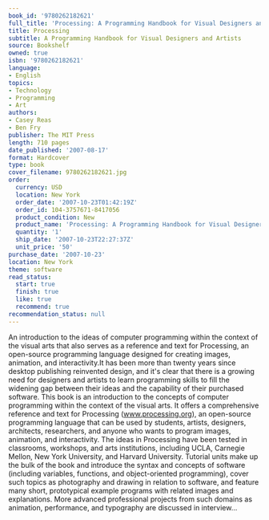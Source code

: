 ```yaml
---
book_id: '9780262182621'
full_title: 'Processing: A Programming Handbook for Visual Designers and Artists'
title: Processing
subtitle: A Programming Handbook for Visual Designers and Artists
source: Bookshelf
owned: true
isbn: '9780262182621'
language:
- English
topics:
- Technology
- Programming
- Art
authors:
- Casey Reas
- Ben Fry
publisher: The MIT Press
length: 710 pages
date_published: '2007-08-17'
format: Hardcover
type: book
cover_filename: 9780262182621.jpg
order:
  currency: USD
  location: New York
  order_date: '2007-10-23T01:42:19Z'
  order_id: 104-3757671-8417056
  product_condition: New
  product_name: 'Processing: A Programming Handbook for Visual Designers and Artists'
  quantity: '1'
  ship_date: '2007-10-23T22:27:37Z'
  unit_price: '50'
purchase_date: '2007-10-23'
location: New York
theme: software
read_status:
  start: true
  finish: true
  like: true
  recommend: true
recommendation_status: null
---
```

An introduction to the ideas of computer programming within the context of the visual arts that also serves as a reference and text for Processing, an open-source programming language designed for creating images, animation, and interactivity.It has been more than twenty years since desktop publishing reinvented design, and it's clear that there is a growing need for designers and artists to learn programming skills to fill the widening gap between their ideas and the capability of their purchased software. This book is an introduction to the concepts of computer programming within the context of the visual arts. It offers a comprehensive reference and text for Processing (www.processing.org), an open-source programming language that can be used by students, artists, designers, architects, researchers, and anyone who wants to program images, animation, and interactivity. The ideas in Processing have been tested in classrooms, workshops, and arts institutions, including UCLA, Carnegie Mellon, New York University, and Harvard University. Tutorial units make up the bulk of the book and introduce the syntax and concepts of software (including variables, functions, and object-oriented programming), cover such topics as photography and drawing in relation to software, and feature many short, prototypical example programs with related images and explanations. More advanced professional projects from such domains as animation, performance, and typography are discussed in interview...
